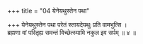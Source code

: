 +++
title = "04 येनेयथुस्तेन पथा"

+++
येनेयथुस्तेन पथा परेतं स्तायदेयथुः प्रति वामभुत्सि ।  
ब्रह्मणा वां परितृह्य समन्तं विच्छेत्स्यामि नकुल इव सर्पम् ॥ ४ ॥